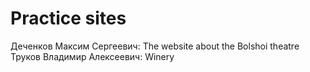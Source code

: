 # Practice sites
Деченков Максим Сергеевич:  The website about the Bolshoi theatre
Труков Владимир Алексеевич: Winery

